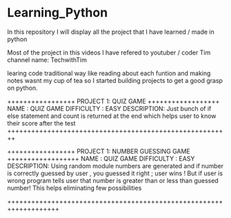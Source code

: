# Learning_Python
In this repository I will display all the project that I have learned / made in python 

Most of the project in this videos I have refered to youtuber / coder Tim channel name: TechwithTim 

learing code traditional way like reading about each funtion and making notes wasnt my cup of tea so I started building projects to get a good grasp on python.


+++++++++++++++++ PROJECT 1: QUIZ GAME ++++++++++++++++++
NAME : QUIZ GAME
DIFFICULTY : EASY
DESCRIPTION: Just bunch of if else statement and count is returned at the end which helps user to know their score after the test
++++++++++++++++++++++++++++++++++++++++++++++++++++++++

+++++++++++++++++ PROJECT 1: NUMBER GUESSING GAME ++++++++++++++++++
NAME : QUIZ GAME
DIFFICULTY : EASY
DESCRIPTION: Using random module numbers are generated and if number is correctly guessed by user , you guessed it right ; user wins ! But if user is wrong program tells user that number is greater than or less than guessed number! This helps eliminating few possibilities

+++++++++++++++++++++++++++++++++++++++++++++++++++++++++++++++++++


